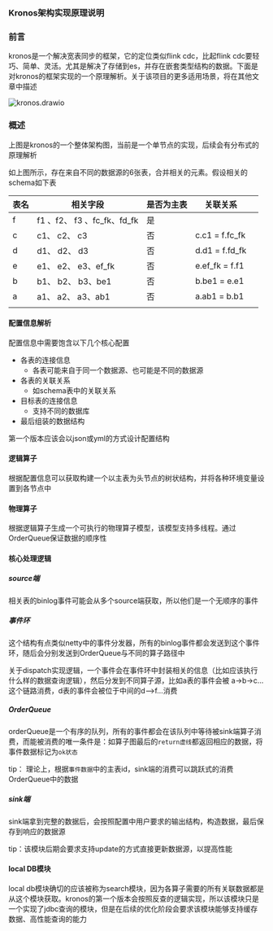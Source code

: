 ### Kronos架构实现原理说明

### 前言

kronos是一个解决宽表同步的框架，它的定位类似flink cdc，比起flink cdc要轻巧、简单、灵活。尤其是解决了存储到es，并存在嵌套类型结构的数据。下面是对kronos的框架实现的一个原理解析。关于该项目的更多适用场景，将在其他文章中描述

![kronos.drawio](https://tva1.sinaimg.cn/large/e6c9d24ely1h25yrjeur7j20yc0jhabd.jpg)

### 概述

上图是kronos的一个整体架构图，当前是一个单节点的实现，后续会有分布式的原理解析



如上图所示，存在来自不同的数据源的6张表，合并相关的元素。假设相关的schema如下表

| 表名 | 相关字段                    | 是否为主表 | 关联关系       |      |
| ---- | --------------------------- | ---------- | -------------- | ---- |
| f    | f1 、f2、 f3 、fc_fk、fd_fk | 是         |                |      |
| c    | c1、 c2、 c3                | 否         | c.c1 = f.fc_fk |      |
| d    | d1、 d2、 d3                | 否         | d.d1 = f.fd_fk |      |
| e    | e1、 e2、 e3、ef_fk         | 否         | e.ef_fk = f.f1 |      |
| b    | b1、 b2、 b3、be1           | 否         | b.be1 = e.e1   |      |
| a    | a1、 a2、 a3、ab1           | 否         | a.ab1 = b.b1   |      |
|      |                             |            |                |      |



#### 配置信息解析

配置信息中需要饱含以下几个核心配置

* 各表的连接信息
    * 各表可能来自于同一个数据源、也可能是不同的数据源
* 各表的关联关系
    * 如schema表中的关联关系
* 目标表的连接信息
    * 支持不同的数据库
* 最后组装的数据结构

第一个版本应该会以json或yml的方式设计配置结构

#### 逻辑算子

根据配置信息可以获取构建一个以主表为头节点的树状结构，并将各种环境变量设置到各节点中

#### 物理算子

根据逻辑算子生成一个可执行的物理算子模型，该模型支持多线程。通过OrderQueue保证数据的顺序性

#### 核心处理逻辑

##### source端

相关表的binlog事件可能会从多个source端获取，所以他们是一个无顺序的事件

##### 事件环

这个结构有点类似netty中的事件分发器，所有的binlog事件都会发送到这个事件环，随后会分别发送到OrderQueue与不同的算子路径中



关于dispatch实现逻辑，一个事件会在事件环中封装相关的信息（比如应该执行什么样的数据查询逻辑），然后分发到不同算子源，比如a表的事件会被 a->b->c...这个链路消费，d表的事件会被位于中间的d-->f...消费

##### OrderQueue

orderQueue是一个有序的队列，所有的事件都会在该队列中等待被sink端算子消费，而能被消费的唯一条件是：如算子图最后的`return虚线`都返回相应的数据，将事件数据标记为`ok状态`

tip： 理论上，根据`事件数据`中的主表id，sink端的消费可以跳跃式的消费OrderQueue中的数据

##### sink端

sink端拿到完整的数据后，会按照配置中用户要求的输出结构，构造数据，最后保存到响应的数据源

tip：该模块后期会要求支持update的方式直接更新数据源，以提高性能

#### local DB模块

local db模块确切的应该被称为search模块，因为各算子需要的所有关联数据都是从这个模块获取。kronos的第一个版本会按照反查的逻辑实现，所以该模块只是一个实现了jdbc查询的模块，但是在后续的优化阶段会要求该模块能够支持缓存数据、高性能查询的能力

